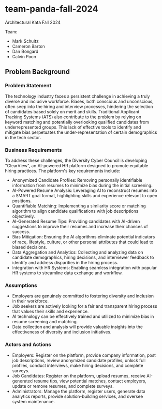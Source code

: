 # team-panda-fall-2024
Architectural Kata Fall 2024

Team:
  - Mark Schultz
  - Cameron Barton
  - Dan Bongard
  - Calvin Poon

## Problem Background
### Problem Statement
The technology industry faces a persistent challenge in achieving a truly diverse and inclusive workforce. Biases, both conscious and unconscious, often seep into the hiring and interview processes, hindering the selection of candidates based solely on merit and skills. Traditional Applicant Tracking Systems (ATS) also contribute to the problem by relying on keyword matching and potentially overlooking qualified candidates from underrepresented groups. This lack of effective tools to identify and mitigate bias perpetuates the under-representation of certain demographics in the tech sector.

### Business Requirements
To address these challenges, the Diversity Cyber Council is developing "ClearView", an AI-powered HR platform designed to promote equitable hiring practices. The platform's key requirements include:
- Anonymized Candidate Profiles: Removing personally identifiable information from resumes to minimize bias during the initial screening.
- AI-Powered Resume Analysis: Leveraging AI to reconstruct resumes into a SMART goal format, highlighting skills and experience relevant to open positions.
- Quantifiable Matching: Implementing a similarity score or matching algorithm to align candidate qualifications with job descriptions objectively.
- AI-Generated Resume Tips: Providing candidates with AI-driven suggestions to improve their resumes and increase their chances of success.
- Bias Mitigation: Ensuring the AI algorithms eliminate potential indicators of race, lifestyle, culture, or other personal attributes that could lead to biased decisions.
- Data Aggregation and Analytics: Collecting and analyzing data on candidate demographics, hiring decisions, and interviewer feedback to identify and address disparities in the hiring process.
- Integration with HR Systems: Enabling seamless integration with popular HR systems to streamline data exchange and workflow.

### Assumptions
- Employers are genuinely committed to fostering diversity and inclusion in their workforce.
- Job seekers are actively looking for a fair and transparent hiring process that values their skills and experience.
- AI technology can be effectively trained and utilized to minimize bias in resume screening and matching.
- Data collection and analysis will provide valuable insights into the effectiveness of diversity and inclusion initiatives.

### Actors and Actions
- Employers: Register on the platform, provide company information, post job descriptions, review anonymized candidate profiles, unlock full profiles, conduct interviews, make hiring decisions, and complete surveys.
- Job Candidates: Register on the platform, upload resumes, receive AI-generated resume tips, view potential matches, contact employers, update or remove resumes, and complete surveys.
- Administrators: Manage the platform, register users, generate data analytics reports, provide solution-building services, and oversee system maintenance.
